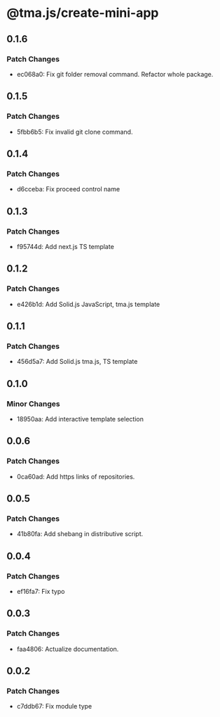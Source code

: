 # @tma.js/create-mini-app

## 0.1.6

### Patch Changes

- ec068a0: Fix git folder removal command. Refactor whole package.

## 0.1.5

### Patch Changes

- 5fbb6b5: Fix invalid git clone command.

## 0.1.4

### Patch Changes

- d6cceba: Fix proceed control name

## 0.1.3

### Patch Changes

- f95744d: Add next.js TS template

## 0.1.2

### Patch Changes

- e426b1d: Add Solid.js JavaScript, tma.js template

## 0.1.1

### Patch Changes

- 456d5a7: Add Solid.js tma.js, TS template

## 0.1.0

### Minor Changes

- 18950aa: Add interactive template selection

## 0.0.6

### Patch Changes

- 0ca60ad: Add https links of repositories.

## 0.0.5

### Patch Changes

- 41b80fa: Add shebang in distributive script.

## 0.0.4

### Patch Changes

- ef16fa7: Fix typo

## 0.0.3

### Patch Changes

- faa4806: Actualize documentation.

## 0.0.2

### Patch Changes

- c7ddb67: Fix module type
